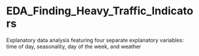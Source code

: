 # EDA_Finding_Heavy_Traffic_Indicators
Explanatory data analysis featuring four separate explanatory variables: time of day, seasonality, day of the week, and weather
